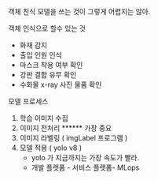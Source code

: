 객체 친식 모델을 쓰는 것이 그렇게 어렵지는 않아.

객체 인식으로 할수 있는 것

- 화재 감지
- 출입 인원 인식
- 마스크 착용 여부 확인
- 강판 결함 유무 확인
- 수화물 x-ray 사진 물품 확인

모델 프로세스

1. 학습 이미지 수집
2. 이미지 전처리 ****** 가장 중요
3. 이미지 라벨링 ( imgLabel 프로그램 )
4. 모델 적용 ( yolo v8 )
    - yolo 가 지금까지는 가장 속도가 빨라.
    - 개발 플랫폼 - 서비스 플랫폼- MLops